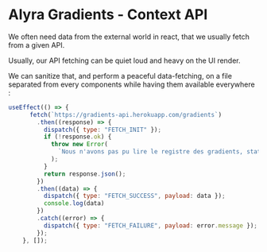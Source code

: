 # Alyra Gradients - Context API

We often need data from the external world in react, that we usually fetch from a given API. 

Usually, our API fetching can be quiet loud and heavy on the UI render. 

We can sanitize that, and perform a peaceful data-fetching, on a file separated from every components while having them available everywhere : 

```javascript
useEffect(() => { 
      fetch(`https://gradients-api.herokuapp.com/gradients`)
        .then((response) => {
          dispatch({ type: "FETCH_INIT" });
          if (!response.ok) {
            throw new Error(
              `Nous n'avons pas pu lire le registre des gradients, status : ${response.status}`
            );
          }
          return response.json();
        })
        .then((data) => {
          dispatch({ type: "FETCH_SUCCESS", payload: data });
          console.log(data)
        })
        .catch((error) => {
          dispatch({ type: "FETCH_FAILURE", payload: error.message });
        });
    }, []);

```
